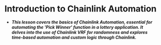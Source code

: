 # Introduction to Chainlink Automation
- ***This lesson covers the basics of Chainlink Automation, essential for automating the 'Pick Winner' function in a lottery application. It delves into the use of Chainlink VRF for randomness and explores time-based automation and custom logic through Chainlink.***

## 